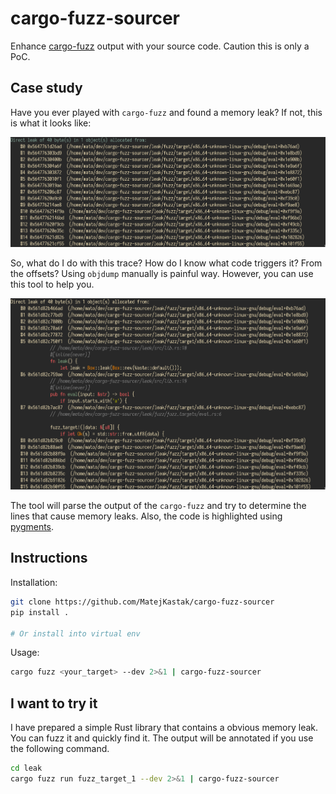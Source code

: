 # cargo-fuzz-sourcer

Enhance [cargo-fuzz](https://github.com/rust-fuzz/cargo-fuzz) output with your
source code. Caution this is only a PoC.

## Case study

Have you ever played with `cargo-fuzz` and found a memory leak? If not, this is what it
looks like:

![before](./img/before.png)

So, what do I do with this trace? How do I know what code triggers it? From the
offsets? Using `objdump` manually is painful way. However, you can use this tool
to help you.

![after](./img/after.png)

The tool will parse the output of the `cargo-fuzz` and try to determine the
lines that cause memory leaks. Also, the code is highlighted using
[pygments](https://pygments.org/).

## Instructions

Installation:

```bash
git clone https://github.com/MatejKastak/cargo-fuzz-sourcer
pip install .

# Or install into virtual env
```

Usage:

```bash
cargo fuzz <your_target> --dev 2>&1 | cargo-fuzz-sourcer
```

## I want to try it

I have prepared a simple Rust library that contains a obvious memory leak. You
can fuzz it and quickly find it. The output will be annotated if you use the
following command.

```bash
cd leak
cargo fuzz run fuzz_target_1 --dev 2>&1 | cargo-fuzz-sourcer
```
